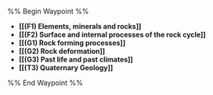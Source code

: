 %% Begin Waypoint %%
- **[[(F1) Elements, minerals and rocks]]**
- **[[(F2) Surface and internal processes of the rock cycle]]**
- **[[(G1) Rock forming processes]]**
- **[[(G2) Rock deformation]]**
- **[[(G3) Past life and past climates]]**
- **[[(T3) Quaternary Geology]]**

%% End Waypoint %%